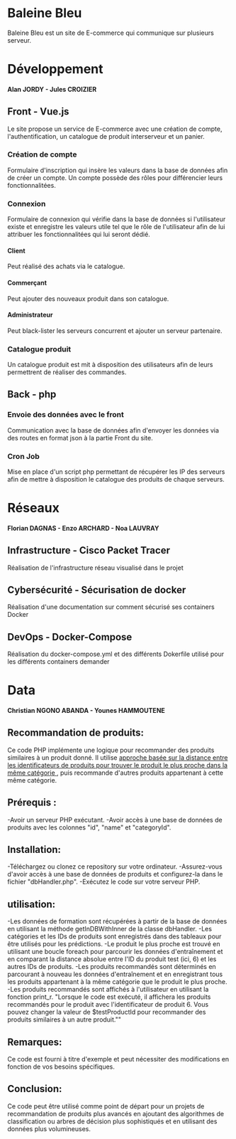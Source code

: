 # Baleine Bleu

Baleine Bleu est un site de E-commerce qui communique sur plusieurs serveur.



# Développement
#### Alan JORDY - Jules CROIZIER
## Front - Vue.js

Le site propose un service de E-commerce avec une création de compte, l'authentification, un catalogue de produit interserveur et un panier.

### Création de compte 
Formulaire d'inscription qui insère les valeurs dans la base de données afin de créer un compte. Un compte possède des rôles pour différencier leurs fonctionnalitées.

### Connexion 
Formulaire de connexion qui vérifie dans la base de données si l'utilisateur existe et enregistre les valeurs utile tel que le rôle de l'utilisateur afin de lui attribuer les fonctionnalitées qui lui seront dédié.

#### Client
Peut réalisé des achats via le catalogue.

#### Commerçant
Peut ajouter des nouveaux produit dans son catalogue.

#### Administrateur
Peut black-lister les serveurs concurrent et ajouter un serveur partenaire.

### Catalogue produit 
Un catalogue produit est mit à disposition des utilisateurs afin de leurs permettrent de réaliser des commandes.

## Back - php

### Envoie des données avec le front
Communication avec la base de données afin d'envoyer les données via des routes en format json à la partie Front du site.

### Cron Job
Mise en place d'un script php permettant de récupérer les IP des serveurs afin de mettre à disposition le catalogue des produits de chaque serveurs.

# Réseaux
#### Florian DAGNAS - Enzo ARCHARD - Noa LAUVRAY
    
## Infrastructure - Cisco Packet Tracer   
Réalisation de l'infrastructure réseau visualisé dans le projet   
    
## Cybersécurité - Sécurisation de docker   
Réalisation d'une documentation sur comment sécurisé ses containers Docker    
    
## DevOps - Docker-Compose    
Réalisation du docker-compose.yml et des différents Dokerfile utilisé pour les différents containers demander   

# Data
#### Christian NGONO ABANDA - Younes HAMMOUTENE
## Recommandation de produits:

Ce code PHP implémente une logique pour recommander des produits similaires à un produit donné. Il utilise <ins> approche basée sur la distance entre les identificateurs de produits pour trouver le produit le plus proche dans la même catégorie </ins>, puis recommande d'autres produits appartenant à cette même catégorie.

## Prérequis :

-Avoir un serveur PHP exécutant.
-Avoir accès à une base de données de produits avec les colonnes "id", "name" et "categoryId".

## Installation:

-Téléchargez ou clonez ce repository sur votre ordinateur.
-Assurez-vous d'avoir accès à une base de données de produits et configurez-la dans le fichier "dbHandler.php".
-Exécutez le code sur votre serveur PHP.

## utilisation:

-Les données de formation sont récupérées à partir de la base de données en utilisant la méthode getInDBWithInner de la classe dbHandler.
-Les catégories et les IDs de produits sont enregistrés dans des tableaux pour être utilisés pour les prédictions.
-Le produit le plus proche est trouvé en utilisant une boucle foreach pour parcourir les données d'entraînement et en comparant la distance absolue entre l'ID du produit test (ici, 6) et les autres IDs de produits.
-Les produits recommandés sont déterminés en parcourant à nouveau les données d'entraînement et en enregistrant tous les produits appartenant à la même catégorie que le produit le plus proche.
-Les produits recommandés sont affichés à l'utilisateur en utilisant la fonction print_r.
"Lorsque le code est exécuté, il affichera les produits recommandés pour le produit avec l'identificateur de produit 6. Vous pouvez changer la valeur de $testProductId pour recommander des produits similaires à un autre produit.""


## Remarques:

Ce code est fourni à titre d'exemple et peut nécessiter des modifications en fonction de vos besoins spécifiques.

## Conclusion:

Ce code peut être utilisé comme point de départ pour un projets de recommandation de produits plus avancés en ajoutant des algorithmes de classification ou arbres de décision plus sophistiqués et en utilisant des données plus volumineuses.
